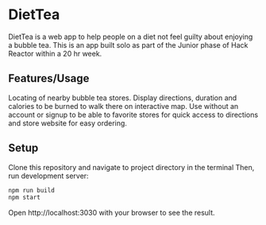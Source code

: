# DietTea
DietTea is a web app to help people on a diet not feel guilty about enjoying a bubble tea.
This is an app built solo as part of the Junior phase of Hack Reactor within a 20 hr week.

## Features/Usage
Locating of nearby bubble tea stores.
Display directions, duration and calories to be burned to walk there on interactive map.
Use without an account or signup to be able to favorite stores for quick access to directions and store website for easy ordering.

## Setup

Clone this repository and navigate to project directory in the terminal
Then, run development server:

```bash
npm run build
npm start
```

Open http://localhost:3030 with your browser to see the result.
